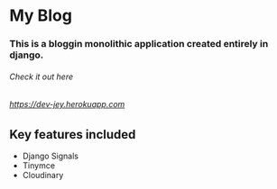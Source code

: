 # My Blog

### This is a bloggin monolithic application created entirely in django.

###### Check it out here 

###### https://dev-jey.herokuapp.com

## Key features included
- Django Signals
- Tinymce
- Cloudinary
